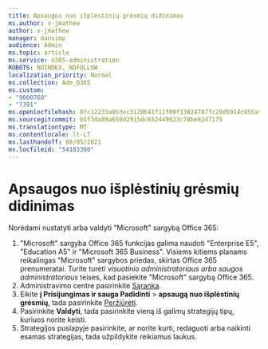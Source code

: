 ```yaml
---
title: Apsaugos nuo išplėstinių grėsmių didinimas
ms.author: v-jmathew
author: v-jmathew
manager: dansimp
audience: Admin
ms.topic: article
ms.service: o365-administration
ROBOTS: NOINDEX, NOFOLLOW
localization_priority: Normal
ms.collection: Adm_O365
ms.custom:
- "9000760"
- "7391"
ms.openlocfilehash: 0fc12233a0b3ec3128b41f11f89f13824787fc20d5914c955afb8446a7fa3ced
ms.sourcegitcommit: b5f7da89a650d2915dc652449623c78be6247175
ms.translationtype: MT
ms.contentlocale: lt-LT
ms.lasthandoff: 08/05/2021
ms.locfileid: "54103380"
---
```

# <a name="increase-protection-from-advanced-threats"></a>Apsaugos nuo išplėstinių grėsmių didinimas

Norėdami nustatyti arba valdyti "Microsoft" sargybą Office 365:

1. "Microsoft" sargyba Office 365 funkcijas galima naudoti "Enterprise E5", "Education A5" ir "Microsoft 365 Business". Visiems kitiems planams reikalingas "Microsoft" sargybos priedas, skirtas Office 365 prenumeratai. Turite turėti *visuotinio administratoriaus arba* *saugos administratoriaus* teises, kad pasiekite "Microsoft" sargybą Office 365.
2. Administravimo centre pasirinkite [Sąranka](https://go.microsoft.com/fwlink/p/?linkid=2075721).
3. Eikite **į Prisijungimas ir sauga Padidinti**  >  **apsaugą nuo išplėstinių grėsmių**, tada pasirinkite [Peržiūrėti](https://go.microsoft.com/fwlink/?linkid=2109302).
4. Pasirinkite **Valdyti**, tada pasirinkite vieną iš galimų strategijų tipų, kuriuos norite keisti.
5. Strategijos puslapyje pasirinkite, ar norite kurti, redaguoti arba naikinti esamas strategijas, tada užpildykite reikiamus laukus.
